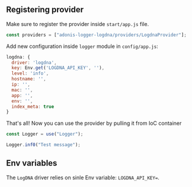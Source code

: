 ## Registering provider

Make sure to register the provider inside `start/app.js` file.

```js
const providers = ["adonis-logger-logdna/providers/LogdnaProvider"];
```

Add new configuration inside `logger` module in `config/app.js`:

```js
logdna: {
  driver: 'logdna',
  key: Env.get('LOGDNA_API_KEY', ''),
  level: 'info',
  hostname: '',
  ip: '',
  mac: '',
  app: '',
  env: '',
  index_meta: true
}
```

That's all! Now you can use the provider by pulling it from IoC container

```js
const Logger = use("Logger");

Logger.inf0("Test message");
```

## Env variables

The `LogDNA` driver relies on sinle Env variable: `LOGDNA_API_KEY=`.
